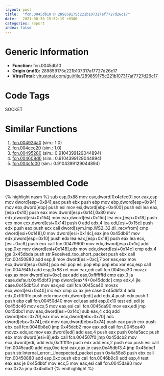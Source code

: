 ```yaml
---
layout: post
title:  "fcn.0045db10 @ 289859175c221b107317af7727d26c17"
date:   2021-08-30 15:52:19 +0300
categories: report
index: false
---
```


# Generic Information
- **Function:** fcn.0045db10
- **Origin (md5):** 289859175c221b107317af7727d26c17
- **VirusTotal:** [virustotal.com/gui/file/289859175c221b107317af7727d26c17][virustotal_ref]

# Code Tags
<span class="tag" id="SOCKET">SOCKET</span>


# Similar Functions

1. [fcn.004924a0][similar_1_ref] (sim.: 1.0)
2. [fcn.004cce20][similar_2_ref] (sim.: 1.0)
3. [fcn.00495280][similar_3_ref] (sim.: 0.9104399129044894)
4. [fcn.004608d0][similar_4_ref] (sim.: 0.9104399129044894)
5. [fcn.004cfc00][similar_5_ref] (sim.: 0.9104399129044894)


# Disassembled Code

{% highlight nasm %}
sub esp,0x88
mov eax,dword[0x4cfec0]
xor eax,esp
mov dword[esp+0x84],eax
push ebx
push ebp
mov ebp,dword[esp+0x94]
mov ebx,dword[ebp]
push esi
mov esi,dword[ebp+0x400]
push edi
lea eax,[esp+0x10]
push eax
mov dword[esp+0x14],0x80
mov edx,dword[esi+0x154]
mov eax,dword[esi+0x15c]
lea ecx,[esp+0x18]
push ecx
mov ecx,dword[esi+0x14]
push 0
add edx,4
lea edi,[esi+0x15c]
push edx
push eax
push ecx
call dword[sym.imp.WS2_32.dll_recvfrom]
cmp dword[esi+0x148],0
mov dword[esi+0x14c],eax
jne 0x45db9f
mov edx,dword[esp+0x10]
push edx
lea eax,[esp+0x18]
push eax
lea ecx,[esi+0xc8]
push ecx
call fcn.00479600
mov edx,dword[esp+0x1c]
add esp,0xc
mov dword[esi+0x148],edx
mov edx,dword[esi+0x14c]
cmp edx,4
jge 0x45dbda
push str.Received_too_short_packet
push ebx
call fcn.00450880
add esp,8
mov dword[esi+0xc],7
xor eax,eax
mov ecx,dword[esp+0x94]
pop edi
pop esi
pop ebp
pop ebx
xor ecx,esp
call fcn.0047641d
add esp,0x88
ret
mov eax,edi
call fcn.0045ca30
movzx eax,ax
mov dword[esi+0xc],eax
add eax,0xfffffffd
cmp eax,3
ja case.default.0x45dbf3
jmp dword[eax*4+0x45dcdc]
cmp edx,4
jle case.0x45dbf3.4
mov eax,edi
call fcn.0045ca40
movzx ecx,word[esi+0x40]
inc ecx
cmp cx,ax
jne case.0x45dbf3.4
add edx,0xfffffffc
push edx
mov edx,dword[edi]
add edx,4
push edx
push 1
push ebp
call fcn.00450d40
mov edi,eax
add esp,0x10
test edi,edi
je 0x45dc46
mov ecx,5
mov eax,esi
call fcn.0045da90
mov eax,edi
jmp 0x45dbc1
mov eax,dword[esi+0x14c]
sub eax,4
cdq
add dword[ebx+0x70],eax
mov ecx,dword[ebx+0x70]
adc dword[ebx+0x74],edx
mov eax,dword[ebx+0x74]
push eax
push ecx
push ebx
call fcn.0046b8e0
jmp 0x45dcb2
mov eax,edi
call fcn.0045ca40
movzx edx,ax
mov eax,dword[edi]
add eax,4
push eax
push 0x4a5acc
push ebx
mov dword[esi+8],edx
call fcn.004507f0
jmp 0x45dcb2
mov ecx,dword[edi]
add edx,0xfffffffe
push edx
add ecx,2
push ecx
push esi
call fcn.0045cad0
add esp,0xc
test eax,eax
je case.0x45dbf3.4
jmp 0x45dbc1
push str.Internal_error:_Unexpected_packet
push 0x4a58e8
push ebx
call fcn.00450880
add esp,0xc
push ebp
call fcn.0046b9c0
add esp,4
test eax,eax
je 0x45dbbf
mov ecx,5
mov eax,esi
call fcn.0045da90
mov eax,0x2a
jmp 0x45dbc1
{% endhighlight %}


[similar_1_ref]: /report/fcn.004924a0@be7fba7cc724acf4ae2900d99e0fc9c3
[similar_2_ref]: /report/fcn.004cce20@279a61b1e76da49531f1f16fd1102a2d
[similar_3_ref]: /report/fcn.00495280@be7fba7cc724acf4ae2900d99e0fc9c3
[similar_4_ref]: /report/fcn.004608d0@289859175c221b107317af7727d26c17
[similar_5_ref]: /report/fcn.004cfc00@279a61b1e76da49531f1f16fd1102a2d
[virustotal_ref]: https://www.virustotal.com/gui/file/289859175c221b107317af7727d26c17